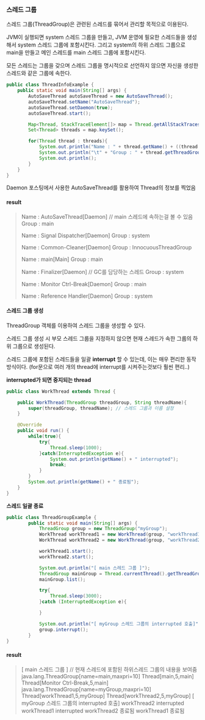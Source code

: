 ### 스레드 그룹

스레드 그룹(ThreadGroup)은 관련된 스레드를 묶어서 관리할 목적으로 이용된다.

JVM이 실행되면 system 스레드 그룹을 만들고, JVM 운영에 필요한 스레드들을 생성해서 system 스레드 그룹에 포함시킨다. 그리고 system의 하위 스레드 그룹으로 main을 만들고 메인 스레드를 main 스레드 그룹에 포함시킨다.

모든 스레드는 그룹을 갖으며 스레드 그룹을 명시적으로 선언하지 않으면 자신을 생성한 스레드와 같은 그룹에 속한다.

```java
public class ThreadInfoExample {
    public static void main(String[] args) {
        AutoSaveThread autoSaveThread = new AutoSaveThread();
        autoSaveThread.setName("AutoSaveThread");
        autoSaveThread.setDaemon(true);
        autoSaveThread.start();

        Map<Thread, StackTraceElement[]> map = Thread.getAllStackTraces(); // 프로세스 내에서 실행하는 모든 스레드의 정보를 얻음
        Set<Thread> threads = map.keySet();

        for(Thread thread : threads){
            System.out.println("Name : " + thread.getName() + ((thread.isDaemon()) ? "[Daemon]" : "[Main]"));
            System.out.println("\t" + "Group : " + thread.getThreadGroup().getName());
            System.out.println();
        }
    }
}
```

Daemon 포스팅에서 사용한 AutoSaveThread를 활용하여 Thread의 정보를 찍었음

#### result

>Name : AutoSaveThread[Daemon] // main 스레드에 속하는걸 볼 수 있음
>	Group : main
>
>Name : Signal Dispatcher[Daemon]
>	Group : system
>
>Name : Common-Cleaner[Daemon]
>	Group : InnocuousThreadGroup
>
>Name : main[Main]
>	Group : main
>
>Name : Finalizer[Daemon] // GC를 담당하는 스레드
>	Group : system
>
>Name : Monitor Ctrl-Break[Daemon]
>	Group : main
>
>Name : Reference Handler[Daemon]
>	Group : system



#### 스레드 그룹 생성

ThreadGroup 객체를 이용하여 스레드 그룹을 생성할 수 있다.

스레드 그룹 생성 시 부모 스레드 그룹을 지정하지 않으면 현재 스레드가 속한 그룹의 하위 그룹으로 생성된다.

스레드 그룹에 포함된 스레드들을 일괄 **interrupt** 할 수 있는데, 이는 매우 편리한 동작방식이다. (for문으로 여러 개의 thread에 interrupt를 시켜주는것보다 훨씬 편리..)

**interrupted가 되면 중지되는 thread**

```java
public class WorkThread extends Thread {

    public WorkThread(ThreadGroup threadGroup, String threadName){
        super(threadGroup, threadName); // 스레드 그룹과 이름 설정
    }

    @Override
    public void run() {
        while(true){
            try{
                Thread.sleep(1000);
            }catch(InterruptedException e){
                System.out.println(getName() + " interrupted");
                break;
            }
        }
        System.out.println(getName() + " 종료됨");
    }
}
```

**스레드 일괄 종료**

```java
public class ThreadGroupExample {
        public static void main(String[] args) {
            ThreadGroup group = new ThreadGroup("myGroup");
            WorkThread workThread1 = new WorkThread(group, "workThread1");
            WorkThread workThread2 = new WorkThread(group, "workThread2");

            workThread1.start();
            workThread2.start();

            System.out.println("[ main 스레드 그룹 ]");
            ThreadGroup mainGroup = Thread.currentThread().getThreadGroup();
            mainGroup.list();

            try{
                Thread.sleep(3000);
            }catch (InterruptedException e){

            }

            System.out.println("[ myGroup 스레드 그룹의 interrupted 호출]");
            group.interrupt();
        }
}
```

#### result

>[ main 스레드 그룹 ] // 현재 스레드에 포함된 하위스레드 그룹의 내용을 보여줌
>java.lang.ThreadGroup[name=main,maxpri=10]
>    Thread[main,5,main]
>    Thread[Monitor Ctrl-Break,5,main]
>    java.lang.ThreadGroup[name=myGroup,maxpri=10]
>        Thread[workThread1,5,myGroup]
>        Thread[workThread2,5,myGroup]
>[ myGroup 스레드 그룹의 interrupted 호출]
>workThread2 interrupted
>workThread1 interrupted
>workThread2 종료됨
>workThread1 종료됨